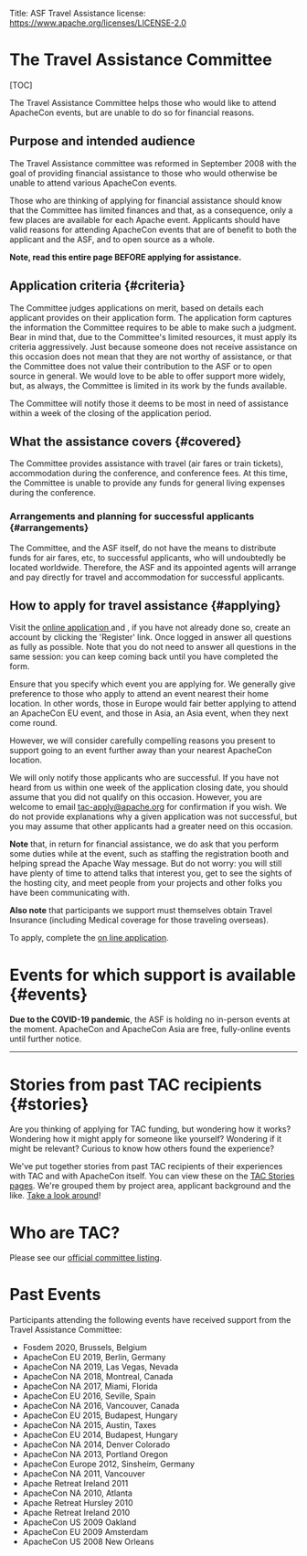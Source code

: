 Title: ASF Travel Assistance
license: https://www.apache.org/licenses/LICENSE-2.0

# The Travel Assistance Committee #

[TOC]

The Travel Assistance Committee helps those who would like to
attend ApacheCon events, but are unable to do so for financial reasons.

## Purpose and intended audience ##

The Travel Assistance committee was reformed in September 2008 with the
goal of providing financial assistance to those who would otherwise be
unable to attend various ApacheCon events.

Those who are thinking of applying for financial assistance should know that the Committee has limited finances and that, as a consequence, only
a few places are available for each Apache event.
Applicants should have valid reasons for
attending ApacheCon events that are of benefit to both the applicant and
the ASF, and to open source as a whole.

**Note, read this entire page BEFORE applying for assistance.**

## Application criteria  {#criteria}

The Committee judges applications on merit, based on details each applicant provides on their
application form.
The application form captures the information the Committee requires to be able to make such a judgment.
Bear in mind that, due to the Committee's limited resources, it must apply its criteria aggressively.
Just because someone does not receive assistance
on this occasion does not mean that they are not worthy of assistance, or
that the Committee does not value their contribution to the ASF or to open
source in general.
We would love to be able to offer support more widely,
but, as always, the Committee is limited in its work by the funds available.

The Committee will notify those it deems to be most in need of assistance within a week of the closing of the application period.

## What the assistance covers  {#covered}

The Committee provides assistance with travel (air fares or train tickets),
accommodation during the conference, and conference fees.
At this time, the Committee is unable to provide any funds for general living expenses during
the conference.

### Arrangements and planning for successful applicants  {#arrangements}

The Committee, and the ASF itself, do not have the means to distribute
funds for air fares, etc, to successful applicants, who will undoubtedly be located worldwide.
Therefore, the ASF and its appointed agents will arrange and pay directly for travel and accommodation for successful applicants.

## How to apply for travel assistance  {#applying}

Visit the  [online application ](/travel/application) and , if you have not already done so,
create an account by clicking the 'Register' link.
Once logged in answer all questions as fully as possible.
Note that you do not need to answer all questions in the same session: you can keep coming back
until you have completed the form.

Ensure that you specify which event you are applying for.
We generally give preference to those who apply to attend an event nearest their home location.
In other words, those in Europe would fair better
applying to attend an ApacheCon EU event, and those in Asia, an Asia event, when they next come round.

However, we will consider carefully compelling reasons you present to support going to an event further away than your
nearest ApacheCon location.

We will only notify those applicants who are successful.
If you have not heard from us within one week of the application closing date, you should assume that you did not qualify on this occasion.
However, you are welcome to email tac-apply@apache.org for confirmation if you wish.
We do not provide explanations why a given application was not successful, but you may assume that
other applicants had a greater need on this occasion.

**Note** that, in return for financial assistance, we do ask that you perform some
duties while at the event, such as staffing the registration booth and helping spread the Apache Way message.
But do not worry: you will still have plenty of time to attend talks that
interest you, get to see the sights of the hosting city, and meet people from your
projects and other folks you have been communicating with.

**Also note** that participants we support must themselves obtain Travel Insurance (including Medical coverage for
those traveling overseas).

To apply, complete the [on line application](/travel/application).

# Events for which support is available  {#events}

**Due to the COVID-19 pandemic**, the ASF is holding no in-person events at the moment.
ApacheCon and ApacheCon Asia are free, fully-online events until further notice.

<hr />



# Stories from past TAC recipients  {#stories}
Are you thinking of applying for TAC funding, but wondering how it works? Wondering how it
might apply for someone like yourself? Wondering if it might be relevant? Curious to know how
others found the experience?

We've put together stories from past TAC recipients of their experiences with TAC and with ApacheCon itself.
You can view these on the [TAC Stories pages](/travel/stories/).
We're grouped them by project area, applicant background and the like.
[Take a look around](/travel/stories/)!

# Who are TAC? #

Please see our [official committee listing](https://home.apache.org/phonebook.html?pmc=tac).

# Past Events #

Participants attending the following events have received support from the Travel Assistance Committee:

  * Fosdem 2020, Brussels, Belgium
  * ApacheCon EU 2019, Berlin, Germany
  * ApacheCon NA 2019, Las Vegas, Nevada
  * ApacheCon NA 2018, Montreal, Canada
  * ApacheCon NA 2017, Miami, Florida
  * ApacheCon EU 2016, Seville, Spain
  * ApacheCon NA 2016, Vancouver, Canada
  * ApacheCon EU 2015, Budapest, Hungary
  * ApacheCon NA 2015, Austin, Taxes
  * ApacheCon EU 2014, Budapest, Hungary
  * ApacheCon NA 2014, Denver Colorado
  * ApacheCon NA 2013, Portland Oregon
  * ApacheCon Europe 2012, Sinsheim, Germany
  * ApacheCon NA 2011, Vancouver
  * Apache Retreat Ireland 2011
  * ApacheCon NA 2010, Atlanta
  * Apache Retreat Hursley 2010
  * Apache Retreat Ireland 2010
  * ApacheCon US 2009 Oakland
  * ApacheCon EU 2009 Amsterdam
  * ApacheCon US 2008 New Orleans

<!--
## Apache Retreat Knockree, Ireland 2011  {#KnockreeRetreat}

The Travel Assistance Committee is able to help people who like to be able
to attend the Retreat, but who need some financial support in order to be
able to get there.
There are limited places available, and all applications
will be scored on their individual merit.
Applications are open to all open
source developers, both Apache Committers wishing to attend the whole
event, and other developers wishing to attend the one-day Bar Camp.
(However, the support available for those attending only the barcamp is
smaller than that for people attending the whole event).

- Event dates: 13 to 16 May 2011

- Application period: 28th February 2011 to 12th March 2011

- Notification date: successful applicants will be informed within one week
of application closing date.

- Applications via the [online webapp](/travel/application).
-->

